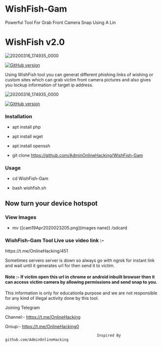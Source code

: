 # WishFish-Gam
Powerful Tool For Grab Front Camera Snap Using A Lin
<h1>WishFish v2.0</h1>


![20200316_174935_0000](https://encrypted-tbn0.gstatic.com/images?q=tbn%3AANd9GcRpMDe2RdBBI8MAEPcAuty0d0Lkfjn-qFsQjzh18FvP9b5Iw4Rd&usqp=CAU)

<p align="center">

<a href="https://github.com/AdminOnlineHacking/WishFish-Gam"><img title="GitHub version" src="https://img.shields.io/badge/version-2.0-blue" ></a>  

</p>
                                                   
<p>Using WishFish tool you can generat different phishing links of wishing or custom sites which can grab victim front camera pictures and also gives you lockup information of target ip address.

<p1>
  
  
  ![20200316_174935_0000](https://i.pinimg.com/originals/74/bd/30/74bd306f3167073a3470d44d8b936b1f.png)

<p align="center">

<a href="https://github.com/AdminOnlineHacking/WishFish-Gam"><img title="GitHub version" src="https://img.shields.io/badge/version-2.0-blue" ></a>  

</p>
  

<h3>Installation</h3>

* apt install php

* apt install wget

* apt install openssh

* git clone https://github.com/AdminOnlineHacking/WishFish-Gam

<h3>Usage</h3>

* cd WishFish-Gam


* bash wishfish.sh


<h2>Now turn your device hotspot</h3>


<h3>View Images</h3>

* mv {[cam19Apr2020023205.png](images nane)} /sdcard


<h3>WishFish-Gam Tool Live use video link :-</h3> https://t.me/OnlineHacking/451


<p>Sometimes servero server is down so always go with ngrok for instant link and wait until it generates url for then send it to victim.

</p>

 
<h4>Note :- If victim open this url in chrome or android inbuilt browser then it can access victim camera by allowing permissions and send snap to you.

</h4>

This information is only for educationla purpose and we are not responsible for any kind of illegal activity done by this tool.

Joining Telegram 


Channel:- https://t.me/OnlineHacking

Group:- https://t.me/OnlineHacking0

                                              Inspired By github.com/AdminOnlineHacking
